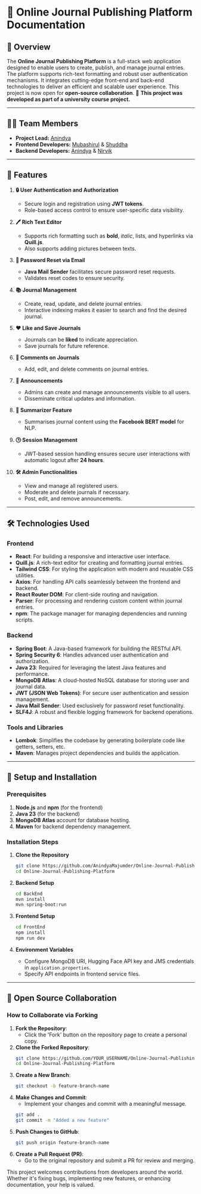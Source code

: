 # 🌟 Online Journal Publishing Platform Documentation

## 📝 Overview

The **Online Journal Publishing Platform** is a full-stack web application designed to enable users to create, publish, and manage journal entries. The platform supports rich-text formatting and robust user authentication mechanisms. It integrates cutting-edge front-end and back-end technologies to deliver an efficient and scalable user experience. This project is now open for **open-source collaboration**.
📌 **This project was developed as part of a university course project.**

---

## 👨‍💻 Team Members

- **Project Lead:** [Anindya](https://github.com/AnindyaMajumder)
- **Frontend Developers:** [Mubashirul](https://github.com/Mubashirul-Islam) & [Shuddha](https://github.com/Shuddha36)
- **Backend Developers:** [Anindya](https://github.com/AnindyaMajumder) & [Nirvik](https://github.com/Rudra10NS)

---

## 🚀 Features

1. **🔒 User Authentication and Authorization**
   - Secure login and registration using **JWT tokens**.
   - Role-based access control to ensure user-specific data visibility.

2. **🖊️ Rich Text Editor**
   - Supports rich formatting such as **bold**, *italic*, lists, and hyperlinks via **Quill.js**.
   - Also supports adding pictures between texts.

3. **📧 Password Reset via Email**
   - **Java Mail Sender** facilitates secure password reset requests.
   - Validates reset codes to ensure security.

4. **📚 Journal Management**
   - Create, read, update, and delete journal entries.
   - Interactive indexing makes it easier to search and find the desired journal.

5. **❤️ Like and Save Journals**
   - Journals can be **liked** to indicate appreciation.
   - Save journals for future reference.

6. **💬 Comments on Journals**
   - Add, edit, and delete comments on journal entries.
     
7. **📢 Announcements**
   - Admins can create and manage announcements visible to all users.
   - Disseminate critical updates and information.

8. **🤖 Summarizer Feature**
   - Summarises journal content using the **Facebook BERT model** for NLP.

9. **🕒 Session Management**
   - JWT-based session handling ensures secure user interactions with automatic logout after **24 hours**.

10. **🛠️ Admin Functionalities**
    - View and manage all registered users.
    - Moderate and delete journals if necessary.
    - Post, edit, and remove announcements.

---

## 🛠️ Technologies Used

### Frontend

- **React**: For building a responsive and interactive user interface.
- **Quill.js**: A rich-text editor for creating and formatting journal entries.
- **Tailwind CSS**: For styling the application with modern and reusable CSS utilities.
- **Axios**: For handling API calls seamlessly between the frontend and backend.
- **React Router DOM**: For client-side routing and navigation.
- **Parser**: For processing and rendering custom content within journal entries.
- **npm**: The package manager for managing dependencies and running scripts.

### Backend

- **Spring Boot**: A Java-based framework for building the RESTful API.
- **Spring Security 6**: Handles advanced user authentication and authorization.
- **Java 23**: Required for leveraging the latest Java features and performance.
- **MongoDB Atlas**: A cloud-hosted NoSQL database for storing user and journal data.
- **JWT (JSON Web Tokens)**: For secure user authentication and session management.
- **Java Mail Sender**: Used exclusively for password reset functionality.
- **SLF4J**: A robust and flexible logging framework for backend operations.

### Tools and Libraries

- **Lombok**: Simplifies the codebase by generating boilerplate code like getters, setters, etc.
- **Maven**: Manages project dependencies and builds the application.

---

## 🔧 Setup and Installation

### Prerequisites

1. **Node.js** and **npm** (for the frontend)
2. **Java 23** (for the backend)
3. **MongoDB Atlas** account for database hosting.
4. **Maven** for backend dependency management.

### Installation Steps

1. **Clone the Repository**

   ```bash
   git clone https://github.com/AnindyaMajumder/Online-Journal-Publishing-Platform.git
   cd Online-Journal-Publishing-Platform
   ```

2. **Backend Setup**

   ```bash
   cd BackEnd
   mvn install
   mvn spring-boot:run
   ```

3. **Frontend Setup**

   ```bash
   cd FrontEnd
   npm install
   npm run dev
   ```

4. **Environment Variables**

   - Configure MongoDB URI, Hugging Face API key and JMS credentials in `application.properties`.
   - Specify API endpoints in frontend service files.

---


## 🤝 Open Source Collaboration

### How to Collaborate via Forking
1. **Fork the Repository**:
   - Click the 'Fork' button on the repository page to create a personal copy.
2. **Clone the Forked Repository**:
   ```bash
   git clone https://github.com/YOUR_USERNAME/Online-Journal-Publishing-Platform.git
   cd Online-Journal-Publishing-Platform
   ```
3. **Create a New Branch**:
   ```bash
   git checkout -b feature-branch-name
   ```
4. **Make Changes and Commit**:
   - Implement your changes and commit with a meaningful message.
   ```bash
   git add .
   git commit -m "Added a new feature"
   ```
5. **Push Changes to GitHub**:
   ```bash
   git push origin feature-branch-name
   ```
6. **Create a Pull Request (PR)**:
   - Go to the original repository and submit a PR for review and merging.

This project welcomes contributions from developers around the world. Whether it's fixing bugs, implementing new features, or enhancing documentation, your help is valued.

